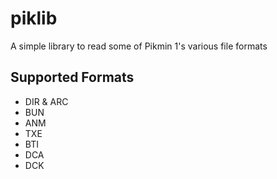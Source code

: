 # piklib
 A simple library to read some of Pikmin 1's various file formats

## Supported Formats
- DIR & ARC
- BUN
- ANM
- TXE
- BTI
- DCA
- DCK
